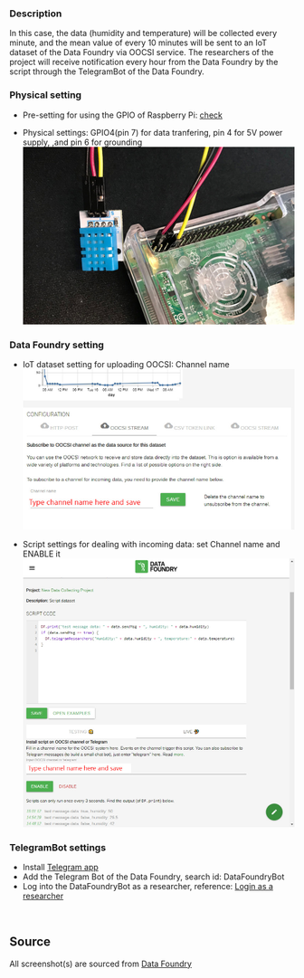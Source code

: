 ### Description

In this case, the data (humidity and temperature) will be collected every minute, and the mean value of every 10 minutes will be sent to an IoT dataset of the Data Foundry via OOCSI service. The researchers of the project will receive notification every hour from the Data Foundry by the script through the TelegramBot of the Data Foundry.


### Physical setting

* Pre-setting for using the GPIO of Raspberry Pi: [check](https://learn.adafruit.com/circuitpython-on-raspberrypi-linux/installing-circuitpython-on-raspberry-pi)

* Physical settings: GPIO4(pin 7) for data tranfering, pin 4 for 5V power supply, ,and pin 6 for grounding
![](images/usecase-device-DHT11-in-Pi.jpg)


### Data Foundry setting

* IoT dataset setting for uploading OOCSI: Channel name
![](images/usecase-project-DHT11-in-Pi.JPG)

* Script settings for dealing with incoming data: set Channel name and ENABLE it
![](images/usecase-script-DHT11-in-Pi.JPG)


### TelegramBot settings

* Install [Telegram app](https://telegram.org/)
* Add the Telegram Bot of the Data Foundry, search id: DataFoundryBot
* Log into the DataFoundryBot as a researcher, reference: [Login as a researcher](https://data.id.tue.nl/documentation/usecase-telegram#setup-telegram-from-researcher-view)

<br />

## Source

All screenshot(s) are sourced from [Data Foundry](https://data.id.tue.nl/)

